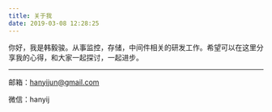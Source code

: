 ```yaml
---
title: 关于我
date: 2019-03-08 12:28:25
---
```

你好，我是韩毅骏。从事监控，存储，中间件相关的研发工作。希望可以在这里分享我的心得，和大家一起探讨，一起进步。

------



邮箱：hanyijun@gmail.com

微信：hanyij

